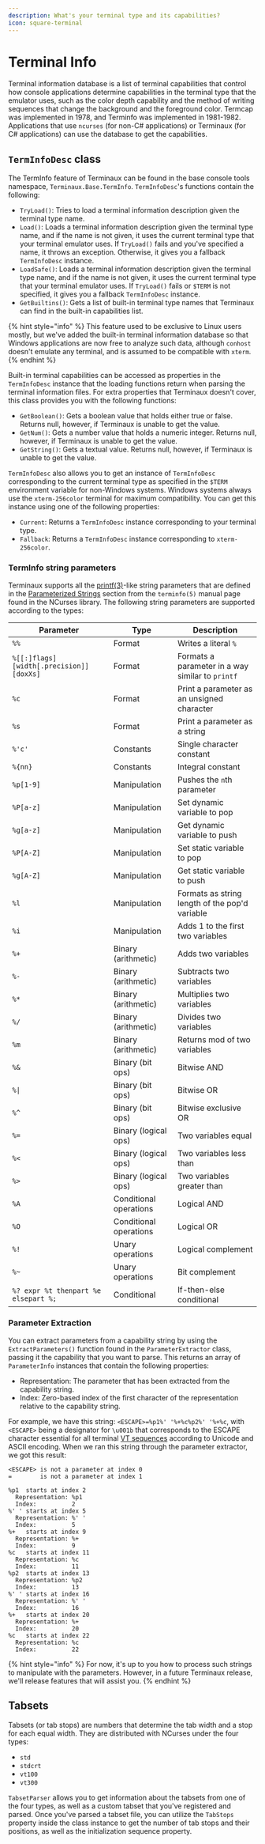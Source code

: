 ```yaml
---
description: What's your terminal type and its capabilities?
icon: square-terminal
---
```


# Terminal Info

Terminal information database is a list of terminal capabilities that control how console applications determine capabilities in the terminal type that the emulator uses, such as the color depth capability and the method of writing sequences that change the background and the foreground color. Termcap was implemented in 1978, and Terminfo was implemented in 1981-1982. Applications that use `ncurses` (for non-C# applications) or Terminaux (for C# applications) can use the database to get the capabilities.

## `TermInfoDesc` class

The TermInfo feature of Terminaux can be found in the base console tools namespace, `Terminaux.Base.TermInfo`.  `TermInfoDesc`'s functions contain the following:

* `TryLoad()`: Tries to load a terminal information description given the terminal type name.
* `Load()`: Loads a terminal information description given the terminal type name, and if the name is not given, it uses the current terminal type that your terminal emulator uses. If `TryLoad()` fails and you've specified a name, it throws an exception. Otherwise, it gives you a fallback `TermInfoDesc` instance.
* `LoadSafe()`: Loads a terminal information description given the terminal type name, and if the name is not given, it uses the current terminal type that your terminal emulator uses. If `TryLoad()` fails or `$TERM` is not specified, it gives you a fallback `TermInfoDesc` instance.
* `GetBuiltins()`: Gets a list of built-in terminal type names that Terminaux can find in the built-in capabilities list.

{% hint style="info" %}
This feature used to be exclusive to Linux users mostly, but we've added the built-in terminal information database so that Windows applications are now free to analyze such data, although `conhost` doesn't emulate any terminal, and is assumed to be compatible with `xterm`.
{% endhint %}

Built-in terminal capabilities can be accessed as properties in the `TermInfoDesc` instance that the loading functions return when parsing the terminal information files. For extra properties that Terminaux doesn't cover, this class provides you with the following functions:

* `GetBoolean()`: Gets a boolean value that holds either true or false. Returns null, however, if Terminaux is unable to get the value.
* `GetNum()`: Gets a number value that holds a numeric integer. Returns null, however, if Terminaux is unable to get the value.
* `GetString()`: Gets a textual value. Returns null, however, if Terminaux is unable to get the value.

`TermInfoDesc` also allows you to get an instance of `TermInfoDesc` corresponding to the current terminal type as specified in the `$TERM` environment variable for non-Windows systems. Windows systems always use the `xterm-256color` terminal for maximum compatibility. You can get this instance using one of the following properties:

* `Current`: Returns a `TermInfoDesc` instance corresponding to your terminal type.
* `Fallback`: Returns a `TermInfoDesc` instance corresponding to `xterm-256color`.

### TermInfo string parameters

Terminaux supports all the [printf(3)](https://manpages.debian.org/bullseye/manpages-dev/printf.3.en.html)-like string parameters that are defined in the [Parameterized Strings](https://manpages.debian.org/bullseye/ncurses-bin/terminfo.5.en.html#Parameterized_Strings) section from the `terminfo(5)` manual page found in the NCurses library. The following string parameters are supported according to the types:

| Parameter                               | Type                   | Description                                      |
| --------------------------------------- | ---------------------- | ------------------------------------------------ |
| `%%`                                    | Format                 | Writes a literal `%`                             |
| `%[[:]flags][width[.precision]][doxXs]` | Format                 | Formats a parameter in a way similar to `printf` |
| `%c`                                    | Format                 | Print a parameter as an unsigned character       |
| `%s`                                    | Format                 | Print a parameter as a string                    |
| `%'c'`                                  | Constants              | Single character constant                        |
| `%{nn}`                                 | Constants              | Integral constant                                |
| `%p[1-9]`                               | Manipulation           | Pushes the `n`th parameter                       |
| `%P[a-z]`                               | Manipulation           | Set dynamic variable to pop                      |
| `%g[a-z]`                               | Manipulation           | Get dynamic variable to push                     |
| `%P[A-Z]`                               | Manipulation           | Set static variable to pop                       |
| `%g[A-Z]`                               | Manipulation           | Get static variable to push                      |
| `%l`                                    | Manipulation           | Formats as string length of the pop'd variable   |
| `%i`                                    | Manipulation           | Adds 1 to the first two variables                |
| `%+`                                    | Binary (arithmetic)    | Adds two variables                               |
| `%-`                                    | Binary (arithmetic)    | Subtracts two variables                          |
| `%*`                                    | Binary (arithmetic)    | Multiplies two variables                         |
| `%/`                                    | Binary (arithmetic)    | Divides two variables                            |
| `%m`                                    | Binary (arithmetic)    | Returns mod of two variables                     |
| `%&`                                    | Binary (bit ops)       | Bitwise AND                                      |
| `%\|`                                   | Binary (bit ops)       | Bitwise OR                                       |
| `%^`                                    | Binary (bit ops)       | Bitwise exclusive OR                             |
| `%=`                                    | Binary (logical ops)   | Two variables equal                              |
| `%<`                                    | Binary (logical ops)   | Two variables less than                          |
| `%>`                                    | Binary (logical ops)   | Two variables greater than                       |
| `%A`                                    | Conditional operations | Logical AND                                      |
| `%O`                                    | Conditional operations | Logical OR                                       |
| `%!`                                    | Unary operations       | Logical complement                               |
| `%~`                                    | Unary operations       | Bit complement                                   |
| `%? expr %t thenpart %e elsepart %;`    | Conditional            | If-then-else conditional                         |

### Parameter Extraction

You can extract parameters from a capability string by using the `ExtractParameters()` function found in the `ParameterExtractor` class, passing it the capability that you want to parse. This returns an array of `ParameterInfo` instances that contain the following properties:

* Representation: The parameter that has been extracted from the capability string.
* Index: Zero-based index of the first character of the representation relative to the capability string.

For example, we have this string: `<ESCAPE>=%p1%' '%+%c%p2%' '%+%c`, with `<ESCAPE>` being a designator for `\u001b` that corresponds to the ESCAPE character essential for all terminal [VT sequences](textual-ui/vt-sequences.md) according to Unicode and ASCII encoding. When we ran this string through the parameter extractor, we got this result:

```
<ESCAPE> is not a parameter at index 0
=        is not a parameter at index 1

%p1  starts at index 2
  Representation: %p1
  Index:          2
%' ' starts at index 5
  Representation: %' '
  Index:          5
%+   starts at index 9
  Representation: %+
  Index:          9
%c   starts at index 11
  Representation: %c
  Index:          11
%p2  starts at index 13
  Representation: %p2
  Index:          13
%' ' starts at index 16
  Representation: %' '
  Index:          16
%+   starts at index 20
  Representation: %+
  Index:          20
%c   starts at index 22
  Representation: %c
  Index:          22
```

{% hint style="info" %}
For now, it's up to you how to process such strings to manipulate with the parameters. However, in a future Terminaux release, we'll release features that will assist you.
{% endhint %}

## Tabsets

Tabsets (or tab stops) are numbers that determine the tab width and a stop for each equal width. They are distributed with NCurses under the four types:

* `std`
* `stdcrt`
* `vt100`
* `vt300`

`TabsetParser` allows you to get information about the tabsets from one of the four types, as well as a custom tabset that you've registered and parsed. Once you've parsed a tabset file, you can utilize the `TabStops` property inside the class instance to get the number of tab stops and their positions, as well as the initialization sequence property.
